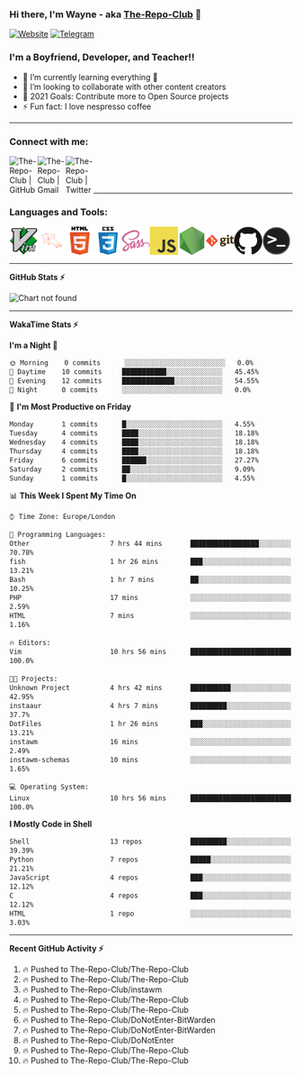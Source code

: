 ### Hi there, I'm Wayne - aka [The-Repo-Club][website] 👋

[![Website](https://img.shields.io/website?label=github.com/The-Repo-Club/&color=orange&style=flat-square&url=https://github.com/The-Repo-Club/)][website]
[![Telegram](https://img.shields.io/badge/Chat%20on-Telegram-orange.svg?color=orange&logo=telegram&style=flat-square)][telegram]

### I'm a Boyfriend, Developer, and Teacher!!

- 🌱 I’m currently learning everything 🤣
- 👯 I’m looking to collaborate with other content creators
- 🥅 2021 Goals: Contribute more to Open Source projects
- ⚡ Fun fact: I love nespresso coffee

---
### Connect with me:

[<img align="left" alt="The-Repo-Club | GitHub" width="50px" src="https://cdn.jsdelivr.net/npm/simple-icons@v3/icons/github.svg" />][website]
[<img align="left" alt="The-Repo-Club | Gmail" width="50px" src="https://cdn.jsdelivr.net/npm/simple-icons@v3/icons/gmail.svg" />][email]
[<img align="left" alt="The-Repo-Club | Twitter" width="50px" src="https://cdn.jsdelivr.net/npm/simple-icons@v3/icons/telegram.svg" />][telegram]

[website]: https://github.com/The-Repo-Club/
[email]: mailto:wayne6324@gmail.com
[telegram]: https://t.me/TheRepoClub

<br />
<br />
<br />

---
### Languages and Tools:

<img align="left" alt="Vim" width="50px" src="https://raw.githubusercontent.com/github/explore/80688e429a7d4ef2fca1e82350fe8e3517d3494d/topics/vim/vim.png" />
<img align="left" alt="Fish" width="50px" src="https://raw.githubusercontent.com/github/explore/80688e429a7d4ef2fca1e82350fe8e3517d3494d/topics/fish/fish.png" />
<img align="left" alt="HTML5" width="50px" src="https://raw.githubusercontent.com/github/explore/80688e429a7d4ef2fca1e82350fe8e3517d3494d/topics/html/html.png" />
<img align="left" alt="CSS3" width="50px" src="https://raw.githubusercontent.com/github/explore/80688e429a7d4ef2fca1e82350fe8e3517d3494d/topics/css/css.png" />
<img align="left" alt="Sass" width="50px" src="https://raw.githubusercontent.com/github/explore/80688e429a7d4ef2fca1e82350fe8e3517d3494d/topics/sass/sass.png" />
<img align="left" alt="JavaScript" width="50px" src="https://raw.githubusercontent.com/github/explore/80688e429a7d4ef2fca1e82350fe8e3517d3494d/topics/javascript/javascript.png" />
<img align="left" alt="Node.js" width="50px" src="https://raw.githubusercontent.com/github/explore/80688e429a7d4ef2fca1e82350fe8e3517d3494d/topics/nodejs/nodejs.png" />
<img align="left" alt="Git" width="50px" src="https://raw.githubusercontent.com/github/explore/80688e429a7d4ef2fca1e82350fe8e3517d3494d/topics/git/git.png" />
<img align="left" alt="GitHub" width="50px" src="https://raw.githubusercontent.com/github/explore/78df643247d429f6cc873026c0622819ad797942/topics/github/github.png" />
<img align="left" alt="Terminal" width="50px" src="https://raw.githubusercontent.com/github/explore/80688e429a7d4ef2fca1e82350fe8e3517d3494d/topics/terminal/terminal.png" />

<br />
<br />
<br />

---

**GitHub Stats ⚡**

![Chart not found](https://github-readme-stats.vercel.app/api?username=The-Repo-Club&theme=tokyonight&show_icons=true&count_private=true&hide_border=true&include_all_commits=true&custom_title=The-Repo-Club%27s+GitHub+Stats)


---

**WakaTime Stats ⚡**

<!--START_SECTION:waka-->
**I'm a Night 🦉** 

```text
🌞 Morning    0 commits      ░░░░░░░░░░░░░░░░░░░░░░░░░   0.0% 
🌆 Daytime    10 commits     ███████████░░░░░░░░░░░░░░   45.45% 
🌃 Evening    12 commits     █████████████░░░░░░░░░░░░   54.55% 
🌙 Night      0 commits      ░░░░░░░░░░░░░░░░░░░░░░░░░   0.0%

```
📅 **I'm Most Productive on Friday** 

```text
Monday       1 commits      █░░░░░░░░░░░░░░░░░░░░░░░░   4.55% 
Tuesday      4 commits      ████░░░░░░░░░░░░░░░░░░░░░   18.18% 
Wednesday    4 commits      ████░░░░░░░░░░░░░░░░░░░░░   18.18% 
Thursday     4 commits      ████░░░░░░░░░░░░░░░░░░░░░   18.18% 
Friday       6 commits      ██████░░░░░░░░░░░░░░░░░░░   27.27% 
Saturday     2 commits      ██░░░░░░░░░░░░░░░░░░░░░░░   9.09% 
Sunday       1 commits      █░░░░░░░░░░░░░░░░░░░░░░░░   4.55%

```


📊 **This Week I Spent My Time On** 

```text
⌚︎ Time Zone: Europe/London

💬 Programming Languages: 
Other                    7 hrs 44 mins       █████████████████░░░░░░░░   70.78% 
fish                     1 hr 26 mins        ███░░░░░░░░░░░░░░░░░░░░░░   13.21% 
Bash                     1 hr 7 mins         ██░░░░░░░░░░░░░░░░░░░░░░░   10.25% 
PHP                      17 mins             ░░░░░░░░░░░░░░░░░░░░░░░░░   2.59% 
HTML                     7 mins              ░░░░░░░░░░░░░░░░░░░░░░░░░   1.16%

🔥 Editors: 
Vim                      10 hrs 56 mins      █████████████████████████   100.0%

🐱‍💻 Projects: 
Unknown Project          4 hrs 42 mins       ██████████░░░░░░░░░░░░░░░   42.95% 
instaaur                 4 hrs 7 mins        █████████░░░░░░░░░░░░░░░░   37.7% 
DotFiles                 1 hr 26 mins        ███░░░░░░░░░░░░░░░░░░░░░░   13.21% 
instawm                  16 mins             ░░░░░░░░░░░░░░░░░░░░░░░░░   2.49% 
instawm-schemas          10 mins             ░░░░░░░░░░░░░░░░░░░░░░░░░   1.65%

💻 Operating System: 
Linux                    10 hrs 56 mins      █████████████████████████   100.0%

```

**I Mostly Code in Shell** 

```text
Shell                    13 repos            █████████░░░░░░░░░░░░░░░░   39.39% 
Python                   7 repos             █████░░░░░░░░░░░░░░░░░░░░   21.21% 
JavaScript               4 repos             ███░░░░░░░░░░░░░░░░░░░░░░   12.12% 
C                        4 repos             ███░░░░░░░░░░░░░░░░░░░░░░   12.12% 
HTML                     1 repo              ░░░░░░░░░░░░░░░░░░░░░░░░░   3.03%

```



<!--END_SECTION:waka-->

---

**Recent GitHub Activity :zap:**

<!--START_SECTION:activity-->
1. 🔥 Pushed to The-Repo-Club/The-Repo-Club
2. 🔥 Pushed to The-Repo-Club/The-Repo-Club
3. 🔥 Pushed to The-Repo-Club/instawm
4. 🔥 Pushed to The-Repo-Club/The-Repo-Club
5. 🔥 Pushed to The-Repo-Club/The-Repo-Club
6. 🔥 Pushed to The-Repo-Club/DoNotEnter-BitWarden
7. 🔥 Pushed to The-Repo-Club/DoNotEnter-BitWarden
8. 🔥 Pushed to The-Repo-Club/DoNotEnter
9. 🔥 Pushed to The-Repo-Club/The-Repo-Club
10. 🔥 Pushed to The-Repo-Club/The-Repo-Club
<!--END_SECTION:activity-->